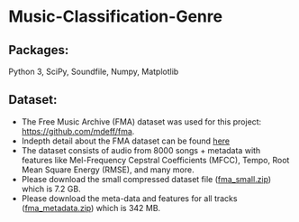# Music-Classification-Genre


## Packages:
Python 3, SciPy, Soundfile, Numpy, Matplotlib


## Dataset:
* The Free Music Archive (FMA) dataset was used for this project: https://github.com/mdeff/fma. 
* Indepth detail about the FMA dataset can be found [here](https://arxiv.org/pdf/1612.01840.pdf)
* The dataset consists of audio from 8000 songs + metadata with features like Mel-Frequency Cepstral Coefficients
(MFCC), Tempo, Root Mean Square Energy (RMSE), and many more.
* Please download the small compressed dataset file ([fma_small.zip](https://os.unil.cloud.switch.ch/fma/fma_small.zip)) which is 7.2 GB.
* Please download the meta-data and features for all tracks ([fma_metadata.zip](https://os.unil.cloud.switch.ch/fma/fma_metadata.zip)) which is 342 MB.
